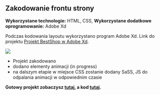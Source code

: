 ## Zakodowanie frontu strony


**Wykorzystane technologie:** HTML, CSS,
**Wykorzystane dodatkowe oprogramowanie:** Adobe Xd

Podczas kodowania layoutu wykorzystano program Adobe Xd. Link do projektu [Projekt BestShop w Adobe Xd](https://xd.adobe.com/view/31804ad0-5f57-46e0-6edf-a5f54c37078a-47b1/).


![](images/bestshop/bestshop_adobexd_resize3.gif)

- Projekt zakodowano
- dodano elementy animacji (in progress)
- na dalszym etapie w miejsce CSS zostanie dodany SaSS, JS do odpalania animacji w odpowiednim czasie

**Gotowy projekt zobaczysz [tutaj](https://piotrpawlowski7.github.io/Bestshop/), a kod [tutaj](https://github.com/piotrpawlowski7/Bestshop/).**

